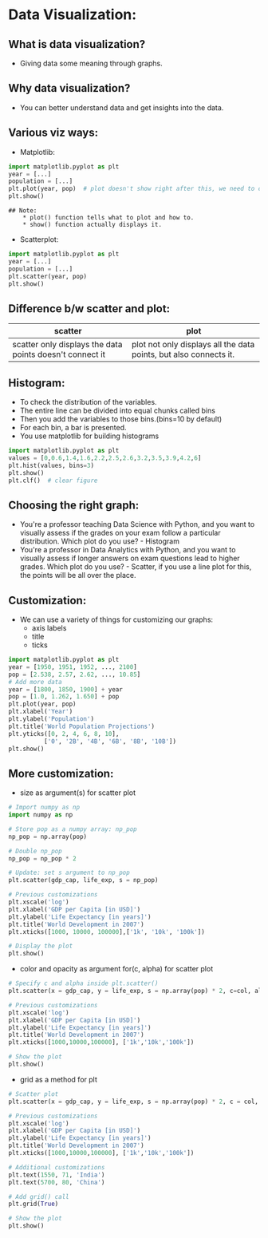 # Data Visualization:
## What is data visualization?
* Giving data some meaning through graphs.

## Why data visualization?
* You can better understand data and get insights into the data.

## Various viz ways:
* Matplotlib:
```python
import matplotlib.pyplot as plt
year = [...]
population = [...]
plt.plot(year, pop)  # plot doesn't show right after this, we need to call show
plt.show()
```
    ## Note:
        * plot() function tells what to plot and how to.
        * show() function actually displays it.

* Scatterplot:
```python
import matplotlib.pyplot as plt
year = [...]
population = [...]
plt.scatter(year, pop)
plt.show()
```

## Difference b/w scatter and plot:
scatter | plot
------- | -------
scatter only displays the data points doesn't connect it | plot not only displays all the data points, but also connects it. 

## Histogram:
* To check the distribution of the variables.
* The entire line can be divided into equal chunks called bins
* Then you add the variables to those bins.(bins=10 by default)
* For each bin, a bar is presented.
* You use matplotlib for building histograms
```python
import matplotlib.pyplot as plt
values = [0,0.6,1.4,1.6,2.2,2.5,2.6,3.2,3.5,3.9,4.2,6]
plt.hist(values, bins=3)
plt.show()
plt.clf()  # clear figure
```

## Choosing the right graph:
* You're a professor teaching Data Science with Python, and you want to visually assess if the grades on your exam follow a particular distribution. Which plot do you use? - Histogram
* You're a professor in Data Analytics with Python, and you want to visually assess if longer answers on exam questions lead to higher grades. Which plot do you use? - Scatter, if you use a line plot for this, the points will be all over the place.

## Customization:
* We can use a variety of things for customizing our graphs:
    * axis labels
    * title
    * ticks
```python
import matplotlib.pyplot as plt
year = [1950, 1951, 1952, ..., 2100] 
pop = [2.538, 2.57, 2.62, ..., 10.85]
# Add more data
year = [1800, 1850, 1900] + year
pop = [1.0, 1.262, 1.650] + pop
plt.plot(year, pop)
plt.xlabel('Year')
plt.ylabel('Population')
plt.title('World Population Projections')
plt.yticks([0, 2, 4, 6, 8, 10], 
          ['0', '2B', '4B', '6B', '8B', '10B'])
plt.show()
```

## More customization:
* size as argument(s) for scatter plot
```python
# Import numpy as np
import numpy as np

# Store pop as a numpy array: np_pop
np_pop = np.array(pop)

# Double np_pop
np_pop = np_pop * 2

# Update: set s argument to np_pop
plt.scatter(gdp_cap, life_exp, s = np_pop)

# Previous customizations
plt.xscale('log') 
plt.xlabel('GDP per Capita [in USD]')
plt.ylabel('Life Expectancy [in years]')
plt.title('World Development in 2007')
plt.xticks([1000, 10000, 100000],['1k', '10k', '100k'])

# Display the plot
plt.show()
```
* color and opacity as argument for(c, alpha) for scatter plot
```python
# Specify c and alpha inside plt.scatter()
plt.scatter(x = gdp_cap, y = life_exp, s = np.array(pop) * 2, c=col, alpha=0.8)

# Previous customizations
plt.xscale('log') 
plt.xlabel('GDP per Capita [in USD]')
plt.ylabel('Life Expectancy [in years]')
plt.title('World Development in 2007')
plt.xticks([1000,10000,100000], ['1k','10k','100k'])

# Show the plot
plt.show()
```
* grid as a method for plt
```python
# Scatter plot
plt.scatter(x = gdp_cap, y = life_exp, s = np.array(pop) * 2, c = col, alpha = 0.8)

# Previous customizations
plt.xscale('log') 
plt.xlabel('GDP per Capita [in USD]')
plt.ylabel('Life Expectancy [in years]')
plt.title('World Development in 2007')
plt.xticks([1000,10000,100000], ['1k','10k','100k'])

# Additional customizations
plt.text(1550, 71, 'India')
plt.text(5700, 80, 'China')

# Add grid() call
plt.grid(True)

# Show the plot
plt.show()
```